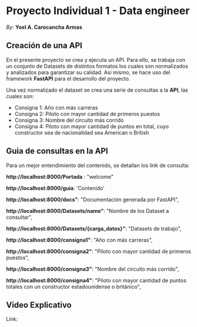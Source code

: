 # Proyecto Individual 1 - Data engineer
  *By:* **Yoel A. Carocancha Armas**

## Creación de una API

En el presente proyecto se crea y ejecuta un API. Para ello, se trabaja con un conjunto de Datasets de distintos formatos los cuales 
son normalizados y analizados para garantizar su calidad. Asi mismo, se hace uso del framework **FastAPI** para el desarrollo del proyecto. 

Una vez normalizado el dataset se crea una serie de consultas a la **API**, las cuales son:

* Consigna 1: Año con más carreras
* Consigna 2: Piloto con mayor cantidad de primeros puestos
* Consigna 3: Nombre del circuito más corrido
* Consigna 4: Piloto con mayor cantidad de puntos en total, cuyo constructor sea de nacionalidad sea American o British

## Guia de consultas en la **API**

Para un mejor entendimiento del contenido, se detallan los link de consulta:

**http://localhost:8000/Portada** :  "welcome"

**http://localhost:8000/guia**: 'Contenido'

**http://localhost:8000/docs"**: "Documentación generada por FastAPI",

**http://localhost:8000/Datasets/name"**: "Nombre de los Dataset a consultar",

**http://localhost:8000/Datasets/{carga_datos}"**: "Datasets de trabajo",

**http://localhost:8000/consigna1"**: "Año con más carreras",

**http://localhost:8000/consigna2"**: "Piloto con mayor cantidad de primeros puestos",

**http://localhost:8000/consigna3"**: "Nombre del circuito más corrido",

**http://localhost:8000/consigna4"**: "Piloto con mayor cantidad de puntos totales con un constructor estadounidense o británico",

## Video Explicativo

Link: 
